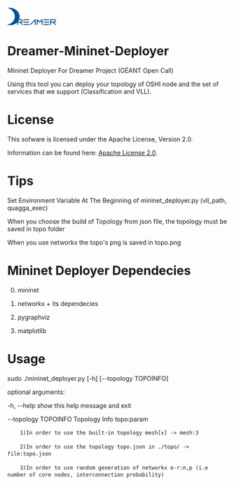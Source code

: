 ![Alt text](repo_data/dreamer-logo.png "Optional title")

Dreamer-Mininet-Deployer
========================

Mininet Deployer For Dreamer Project (GÉANT Open Call)

Using this tool you can deploy your topology of OSHI node and the
set of services that we support (Classification and VLL).

License
=======

This sofware is licensed under the Apache License, Version 2.0.

Information can be found here:
 [Apache License 2.0](http://www.apache.org/licenses/LICENSE-2.0).

Tips
==============

Set Environment Variable At The Beginning of mininet_deployer.py
(vll_path, quagga_exec)

When you choose the build of Topology from json file, the topology
must be saved in topo folder

When you use networkx the topo's png is saved in topo.png

Mininet Deployer Dependecies
=============================
0) mininet

1) networkx + its dependecies

2) pygraphviz

3) matplotlib

Usage
=====

sudo ./mininet_deployer.py [-h] [--topology TOPOINFO]

optional arguments:

  -h, --help           show this help message and exit

  --topology TOPOINFO  Topology Info topo:param

		1)In order to use the built-in topology mesh[x] -> mesh:3

		2)In order to use the topology topo.json in ./topo/ -> file:topo.json

		3)In order to use random generation of networkx e-r:n,p (i.e number of core nodes, interconnection probability)
